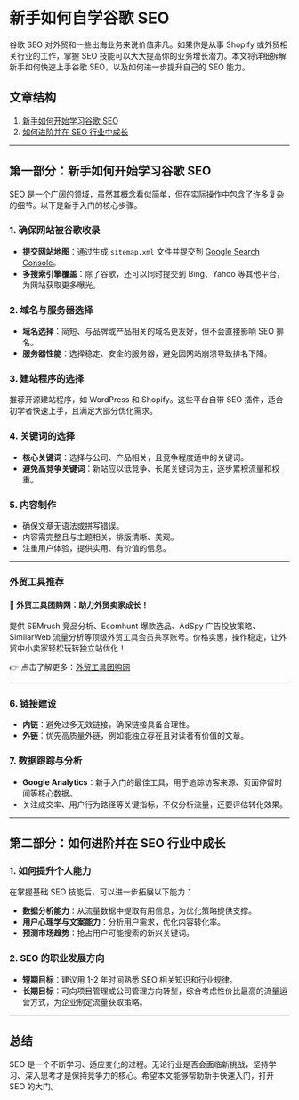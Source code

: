 # 新手如何自学谷歌 SEO


谷歌 SEO 对外贸和一些出海业务来说价值非凡。如果你是从事 Shopify 或外贸相关行业的工作，掌握 SEO 技能可以大大提高你的业务增长潜力。本文将详细拆解新手如何快速上手谷歌 SEO，以及如何进一步提升自己的 SEO 能力。

## 文章结构

1. [新手如何开始学习谷歌 SEO](#新手如何开始学习谷歌-seo)
2. [如何进阶并在 SEO 行业中成长](#如何进阶并在-seo-行业中成长)

---

## 第一部分：新手如何开始学习谷歌 SEO

SEO 是一个广阔的领域，虽然其概念看似简单，但在实际操作中包含了许多复杂的细节。以下是新手入门的核心步骤。

### 1. 确保网站被谷歌收录

- **提交网站地图**：通过生成 `sitemap.xml` 文件并提交到 [Google Search Console](https://search.google.com/search-console/)。
- **多搜索引擎覆盖**：除了谷歌，还可以同时提交到 Bing、Yahoo 等其他平台，为网站获取更多曝光。

### 2. 域名与服务器选择

- **域名选择**：简短、与品牌或产品相关的域名更友好，但不会直接影响 SEO 排名。
- **服务器性能**：选择稳定、安全的服务器，避免因网站崩溃导致排名下降。

### 3. 建站程序的选择

推荐开源建站程序，如 WordPress 和 Shopify。这些平台自带 SEO 插件，适合初学者快速上手，且满足大部分优化需求。

### 4. 关键词的选择

- **核心关键词**：选择与公司、产品相关，且竞争程度适中的关键词。
- **避免高竞争关键词**：新站应以低竞争、长尾关键词为主，逐步累积流量和权重。

### 5. 内容制作

- 确保文章无语法或拼写错误。
- 内容需完整且与主题相关，排版清晰、美观。
- 注重用户体验，提供实用、有价值的信息。

---

### **外贸工具推荐**

#### 🚀 **外贸工具团购网：助力外贸卖家成长！**
提供 SEMrush 竞品分析、Ecomhunt 爆款选品、AdSpy 广告投放策略、SimilarWeb 流量分析等顶级外贸工具会员共享账号。价格实惠，操作稳定，让外贸中小卖家轻松玩转独立站优化！

👉 点击了解更多：[外贸工具团购网](https://bit.ly/waimao518)

---

### 6. 链接建设

- **内链**：避免过多无效链接，确保链接具备合理性。
- **外链**：优先高质量外链，例如能独立存在且对读者有价值的文章。

### 7. 数据跟踪与分析

- **Google Analytics**：新手入门的最佳工具，用于追踪访客来源、页面停留时间等核心数据。
- 关注成交率、用户行为路径等关键指标，不仅分析流量，还要评估转化效果。

---

## 第二部分：如何进阶并在 SEO 行业中成长

### 1. 如何提升个人能力

在掌握基础 SEO 技能后，可以进一步拓展以下能力：

- **数据分析能力**：从流量数据中提取有用信息，为优化策略提供支撑。
- **用户心理学与文案能力**：分析用户需求，优化内容转化率。
- **预测市场趋势**：抢占用户可能搜索的新兴关键词。

### 2. SEO 的职业发展方向

- **短期目标**：建议用 1-2 年时间熟悉 SEO 相关知识和行业规律。
- **长期目标**：可向项目管理或公司管理方向转型，综合考虑性价比最高的流量运营方式，为企业制定流量获取策略。

---

## 总结

SEO 是一个不断学习、适应变化的过程。无论行业是否会面临新挑战，坚持学习、深入思考才是保持竞争力的核心。希望本文能够帮助新手快速入门，打开 SEO 的大门。


